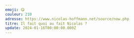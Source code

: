 ```yaml
---
emoji: 😋
couleur: 210
adresse: https://www.nicolas-hoffmann.net/source/now.php
titre: Il fait quoi au fait Nicolas ?
update: 2024-01-16T00:00:00.000Z
---
```

